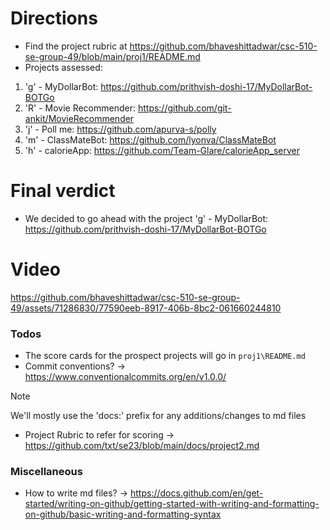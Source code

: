 # Directions
- Find the project rubric at https://github.com/bhaveshittadwar/csc-510-se-group-49/blob/main/proj1/README.md
- Projects assessed: 
1. 'g' - MyDollarBot: https://github.com/prithvish-doshi-17/MyDollarBot-BOTGo
2. 'R' - Movie Recommender: https://github.com/git-ankit/MovieRecommender
3.  'j' - Poll me: https://github.com/apurva-s/polly
4. 'm' - ClassMateBot: https://github.com/lyonva/ClassMateBot
5. 'h' - calorieApp: https://github.com/Team-Glare/calorieApp_server

# Final verdict
- We decided to go ahead with the project 'g' - MyDollarBot: https://github.com/prithvish-doshi-17/MyDollarBot-BOTGo

# Video
https://github.com/bhaveshittadwar/csc-510-se-group-49/assets/71286830/77590eeb-8917-406b-8bc2-061660244810

### Todos
- The score cards for the prospect projects will go in `proj1\README.md`
- Commit conventions? -> https://www.conventionalcommits.org/en/v1.0.0/ 
> [!NOTE]
> We'll mostly use the 'docs:' prefix for any additions/changes to md files
- Project Rubric to refer for scoring -> https://github.com/txt/se23/blob/main/docs/project2.md

### Miscellaneous
- How to write md files? -> https://docs.github.com/en/get-started/writing-on-github/getting-started-with-writing-and-formatting-on-github/basic-writing-and-formatting-syntax
